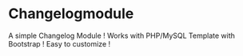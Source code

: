 Changelogmodule
===============

A simple Changelog Module !
Works with PHP/MySQL
Template with Bootstrap !
Easy to customize !
